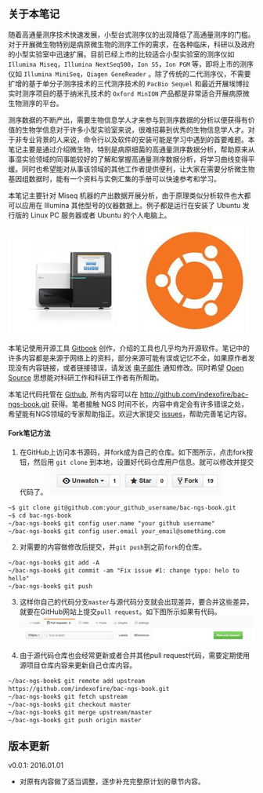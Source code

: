 ## 关于本笔记

随着高通量测序技术快速发展，小型台式测序仪的出现降低了高通量测序的门槛。对于开展微生物特别是病原微生物的测序工作的需求，在各种临床，科研以及政府的小型实验室中迅速扩展。目前已经上市的比较适合小型实验室的测序仪如 `Illumina Miseq`，`Illumina NextSeq500`，`Ion S5`，`Ion PGM` 等，即将上市的测序仪如 `Illumina MiniSeq`，`Qiagen GeneReader` 。除了传统的二代测序仪，不需要扩增的基于单分子测序技术的三代测序技术的 `PacBio Sequel` 和最近开展埃博拉实时测序项目的基于纳米孔技术的 `Oxford MinION` 产品都是非常适合开展病原微生物测序的平台。

测序数据的不断产出，需要生物信息学人才来参与到测序数据的分析以便获得有价值的生物学信息对于许多小型实验室来说，很难招募到优秀的生物信息学人才。对于非专业背景的人来说，命令行以及软件的安装可能是学习中遇到的首要难题。本笔记主要是通过介绍微生物，特别是病原细菌的高通量测序数据分析，帮助原来从事湿实验领域的同事能较好的了解和掌握高通量测序数据分析，将学习曲线变得平缓。同时也希望能对从事该领域的其他工作者提供便利，让大家在需要分析微生物基因组数据时，能有一个资料与实例汇集的手册可以快速参考和学习。

本笔记主要针对 Miseq 机器的产出数据开展分析，由于原理类似分析软件也大都可以应用在 Illumina 其他型号的仪器数据上。例子都是运行在安装了 Ubuntu 发行版的 Linux PC 服务器或者 Ubuntu 的个人电脑上。

![](assets/img/miseq.jpg) ![](assets/img/ubuntu.jpg)

本笔记使用开源工具 [Gitbook][] 创作，介绍的工具也几乎均为开源软件。笔记中的许多内容都是来源于网络上的资料，部分来源可能有误或记忆不全，如果原作者发现没有内容链接，或者链接错误，请发送 [电子邮件](mailto:indexofire@gmail.com) 通知修改。同时希望 [Open Source][] 思想能对科研工作和科研工作者有所帮助。

本笔记代码托管在 [Github][], 所有内容可以在 http://github.com/indexofire/bac-ngs-book.git 获得。笔者接触 NGS 时间不长，内容中肯定会有许多错误之处，希望能有NGS领域的专家帮助指正。欢迎大家提交 [issues](https://github.com/indexofire/bac-ngs-book/issues)，帮助完善笔记内容。

#### Fork笔记方法

1. 在GitHub上访问本书源码，并fork成为自己的仓库。如下图所示，点击fork按钮，然后用 `git clone` 到本地，设置好代码仓库用户信息。就可以修改并提交代码了。
![](assets/img/fork.png)
```
~$ git clone git@github.com:your_github_username/bac-ngs-book.git
~$ cd bac-ngs-book
~/bac-ngs-book$ git config user.name "your github username"
~/bac-ngs-book$ git config user.email your_email@something.com
```

2. 对需要的内容做修改后提交，并`git push`到之前`fork`的仓库。
```
~/bac-ngs-book$ git add -A
~/bac-ngs-book$ git commit -am "Fix issue #1: change typo: helo to hello"
~/bac-ngs-book$ git push
```

3. 这样你自己的代码分支`master`与源代码分支就会出现差异，要合并这些差异，就要在GitHub网站上提交`pull request`。如下图所示如果有代码。
![](assets/img/pull_request.png)

4. 由于源代码仓库也会经常更新或者合并其他pull request代码，需要定期使用源项目仓库内容来更新自己仓库内容。
```
~/bac-ngs-book$ git remote add upstream https://github.com/indexofire/bac-ngs-book.git
~/bac-ngs-book$ git fetch upstream
~/bac-ngs-book$ git checkout master
~/bac-ngs-book$ git merge upstream/master
~/bac-ngs-book$ git push origin master
```

## 版本更新

v0.0.1: 2016.01.01

 * 对原有内容做了适当调整，逐步补充完整原计划的章节内容。

[Linux]: http://www.linux.com/ "Linux"
[Illumina]: http://www.illumina.com/ "Illumina"
[MiSeq]: http://www.illumina.com/search.ilmn?search=MiSeq&Pg=1&ilmn_search_btn.x=1 "MiSeq"
[gitbook]: http://www.gitbook.io/ "Git Book"
[Open Source]: http://opensource.org/ "开源思想"
[Linux]: http://www.linux.com/ "Linux"
[Github]: https://www.github.com/ "Github"
